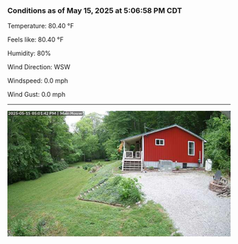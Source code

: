 ### Conditions as of May 15, 2025 at 5:06:58 PM CDT 

Temperature: 80.40 &deg;F

Feels like: 80.40 &deg;F

Humidity: 80%

Wind Direction: WSW

Windspeed: 0.0 mph

Wind Gust: 0.0 mph

---

<img src="./images/latest.jpeg"/>

